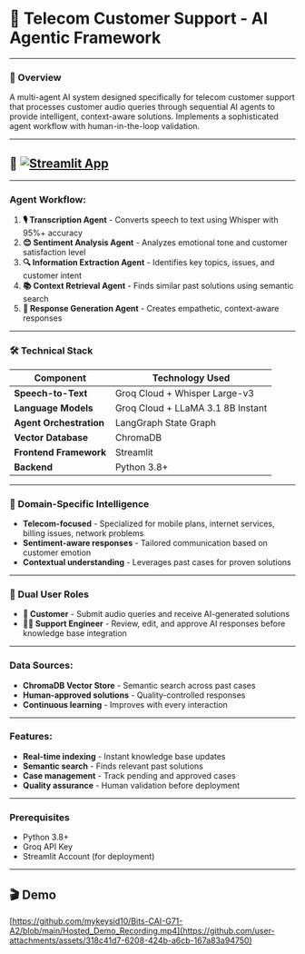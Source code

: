 # 🎯 Telecom Customer Support - AI Agentic Framework

---

### 📌 Overview

A multi-agent AI system designed specifically for telecom customer support that processes customer audio queries through sequential AI agents to provide intelligent, context-aware solutions. Implements a sophisticated agent workflow with human-in-the-loop validation.

---

## 🌟 [![Streamlit App](https://static.streamlit.io/badges/streamlit_badge_black_white.svg)](https://devpost-it-hacks-25-hackathon.streamlit.app/)

---

### Agent Workflow:
1. **🎙️ Transcription Agent** - Converts speech to text using Whisper with 95%+ accuracy
2. **😊 Sentiment Analysis Agent** - Analyzes emotional tone and customer satisfaction level  
3. **🔍 Information Extraction Agent** - Identifies key topics, issues, and customer intent
4. **📚 Context Retrieval Agent** - Finds similar past solutions using semantic search
5. **💬 Response Generation Agent** - Creates empathetic, context-aware responses

---

### 🛠️ Technical Stack
| Component | Technology Used |
|-----------|-----------------|
| **Speech-to-Text** | Groq Cloud + Whisper Large-v3 |
| **Language Models** | Groq Cloud + LLaMA 3.1 8B Instant |
| **Agent Orchestration** | LangGraph State Graph |
| **Vector Database** | ChromaDB |
| **Frontend Framework** | Streamlit |
| **Backend** | Python 3.8+ |

---

### 🎯 Domain-Specific Intelligence
- **Telecom-focused** - Specialized for mobile plans, internet services, billing issues, network problems
- **Sentiment-aware responses** - Tailored communication based on customer emotion
- **Contextual understanding** - Leverages past cases for proven solutions

---

### 👥 Dual User Roles
- **👤 Customer** - Submit audio queries and receive AI-generated solutions
- **👨‍💼 Support Engineer** - Review, edit, and approve AI responses before knowledge base integration

---

### Data Sources:
- **ChromaDB Vector Store** - Semantic search across past cases
- **Human-approved solutions** - Quality-controlled responses
- **Continuous learning** - Improves with every interaction

---

### Features:
- **Real-time indexing** - Instant knowledge base updates
- **Semantic search** - Finds relevant past solutions
- **Case management** - Track pending and approved cases
- **Quality assurance** - Human validation before deployment

---

### Prerequisites
- Python 3.8+
- Groq API Key
- Streamlit Account (for deployment)

---

## 🎬 Demo

[https://github.com/mykeysid10/Bits-CAI-G71-A2/blob/main/Hosted_Demo_Recording.mp4](https://github.com/user-attachments/assets/318c41d7-6208-424b-a6cb-167a83a94750)
